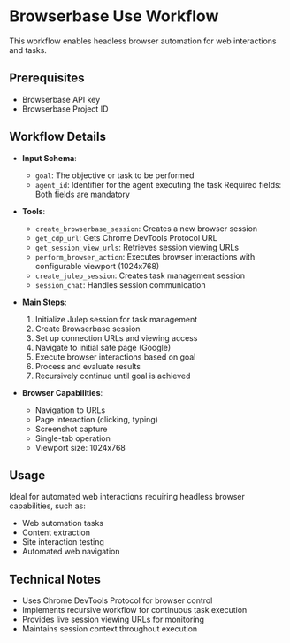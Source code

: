 # Browserbase Use Workflow

This workflow enables headless browser automation for web interactions and tasks.

## Prerequisites

- Browserbase API key
- Browserbase Project ID

## Workflow Details

- **Input Schema**:
  - `goal`: The objective or task to be performed
  - `agent_id`: Identifier for the agent executing the task
  Required fields: Both fields are mandatory

- **Tools**:
  - `create_browserbase_session`: Creates a new browser session
  - `get_cdp_url`: Gets Chrome DevTools Protocol URL
  - `get_session_view_urls`: Retrieves session viewing URLs
  - `perform_browser_action`: Executes browser interactions with configurable viewport (1024x768)
  - `create_julep_session`: Creates task management session
  - `session_chat`: Handles session communication

- **Main Steps**:
  1. Initialize Julep session for task management
  2. Create Browserbase session
  3. Set up connection URLs and viewing access
  4. Navigate to initial safe page (Google)
  5. Execute browser interactions based on goal
  6. Process and evaluate results
  7. Recursively continue until goal is achieved

- **Browser Capabilities**:
  - Navigation to URLs
  - Page interaction (clicking, typing)
  - Screenshot capture
  - Single-tab operation
  - Viewport size: 1024x768

## Usage

Ideal for automated web interactions requiring headless browser capabilities, such as:

- Web automation tasks
- Content extraction
- Site interaction testing
- Automated web navigation


## Technical Notes

- Uses Chrome DevTools Protocol for browser control
- Implements recursive workflow for continuous task execution
- Provides live session viewing URLs for monitoring
- Maintains session context throughout execution
